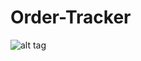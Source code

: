 # Order-Tracker

![alt tag](http://encrypted-tbn0.gstatic.com/images?q=tbn:ANd9GcS7KxJv8gcu4E_3-eBGs0zpXL06EHrf7PQrDHa3WjqfI54506wCg3th0aQn)
